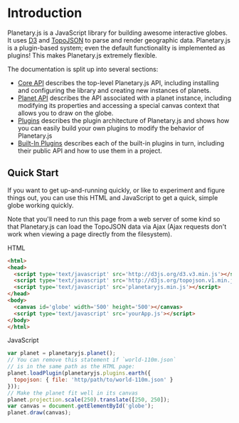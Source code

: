 Introduction
============

Planetary.js is a JavaScript library for building awesome interactive globes. It uses [D3](http://d3js.org/) and [TopoJSON](https://github.com/mbostock/topojson) to parse and render geographic data. Planetary.js is a plugin-based system; even the default functionality is implemented as plugins! This makes Planetary.js extremely flexible.

The documentation is split up into several sections:

* [Core API](/documentation/core.html) describes the top-level Planetary.js API, including installing and configuring the library and creating new instances of planets.
* [Planet API](/documentation/planet.html) describes the API associated with a planet instance, including modifying its properties and accessing a special canvas context that allows you to draw on the globe.
* [Plugins](/documentation/plugins.html) describes the plugin architecture of Planetary.js and shows how you can easily build your own plugins to modify the behavior of Planetary.js
* [Built-In Plugins](/documentation/builtin.html) describes each of the built-in plugins in turn, including their public API and how to use them in a project.

Quick Start
-----------

If you want to get up-and-running quickly, or like to experiment and figure things out, you can use this HTML and JavaScript to get a quick, simple globe working quickly.

Note that you'll need to run this page from a web server of some kind so that Planetary.js can load the TopoJSON data via Ajax (Ajax requests don't work when viewing a page directly from the filesystem).

<div class='ui raise segment'>
<div class='ui blue ribbon label'>HTML</div>

```html
<html>
<head>
  <script type='text/javascript' src='http://d3js.org/d3.v3.min.js'></script>
  <script type='text/javascript' src='http://d3js.org/topojson.v1.min.js'></script>
  <script type='text/javascript' src='planetaryjs.min.js'></script>
</head>
<body>
  <canvas id='globe' width='500' height='500'></canvas>
  <script type='text/javascript' src='yourApp.js'></script>
</body>
</html>
```

<div class='ui red ribbon label'>JavaScript</div>

```javascript
var planet = planetaryjs.planet();
// You can remove this statement if `world-110m.json`
// is in the same path as the HTML page:
planet.loadPlugin(planetaryjs.plugins.earth({
  topojson: { file: 'http/path/to/world-110m.json' }
}));
// Make the planet fit well in its canvas
planet.projection.scale(250).translate([250, 250]);
var canvas = document.getElementById('globe');
planet.draw(canvas);
```
</div>
